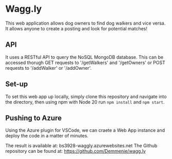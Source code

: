 # Wagg.ly

This web application allows dog owners to find dog walkers and vice versa.
It allows anyone to create a posting and look for potential matches!

## API
It uses a RESTful API to query the NoSQL MongoDB database. This can be accessed thorugh GET requests to '/getWalkers' and '/getOwners' or POST requests to
'/addWalker' or '/addOwner'.

## Set-up
To set this web app up locally, simply clone this repository and navigate into
the directory, then using npm with Node 20 run `npm install` and `npm start`.

## Pushing to Azure
Using the Azure plugin for VSCode, we can craete a Web App instance and deploy
the code in a matter of minutes.

The result is available at: bs3928-waggly.azurewebsites.net
The Github repository can be found at: https://github.com/Demmenie/wagg.ly